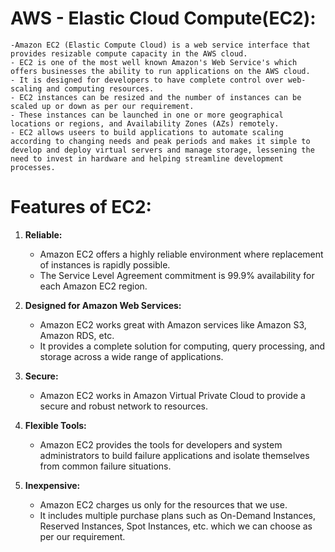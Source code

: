# AWS - Elastic Cloud Compute(EC2):
	-Amazon EC2 (Elastic Compute Cloud) is a web service interface that provides resizable compute capacity in the AWS cloud. 
	- EC2 is one of the most well known Amazon's Web Service's which offers businesses the ability to run applications on the AWS cloud.
	- It is designed for developers to have complete control over web-scaling and computing resources.
	- EC2 instances can be resized and the number of instances can be scaled up or down as per our requirement.
	- These instances can be launched in one or more geographical locations or regions, and Availability Zones (AZs) remotely.
	- EC2 allows useers to build applications to automate scaling according to changing needs and peak periods and makes it simple to develop and deploy virtual servers and manage storage, lessening the need to invest in hardware and helping streamline development processes.

# Features of EC2:
1. **Reliable:**
	- Amazon EC2 offers a highly reliable environment where replacement of instances is rapidly possible. 
	- The Service Level Agreement commitment is 99.9% availability for each Amazon EC2 region.

2. **Designed for Amazon Web Services:**
	- Amazon EC2 works great with Amazon services like Amazon S3, Amazon RDS, etc. 
	- It provides a complete solution for computing, query processing, and storage across a wide range of applications.

3. **Secure:**
	- Amazon EC2 works in Amazon Virtual Private Cloud to provide a secure and robust network to resources.

4. **Flexible Tools:**
	- Amazon EC2 provides the tools for developers and system administrators to build failure applications and isolate themselves from common failure situations.

5. **Inexpensive:**
	- Amazon EC2 charges us only for the resources that we use. 
	- It includes multiple purchase plans such as On-Demand Instances, Reserved Instances, Spot Instances, etc. which we can choose as per our requirement.
